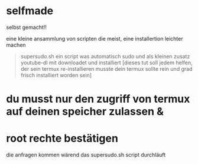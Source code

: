 # selfmade
selbst gemacht!!

eine kleine ansammlung von scripten die meist,
eine installertion leichter machen

> supersudo.sh
ein script was automatisch sudo und als kleinen zusatz
youtube-dl mit downloadet und installiert
[dieses tut soll jedem helfen, der sein termux re-installieren musste
dein termux sollte rein und grad frisch installiert worden sein]
# du musst nur den zugriff von termux auf deinen speicher zulassen &
# root rechte bestätigen
die anfragen kommen wärend das supersudo.sh script durchläuft 
